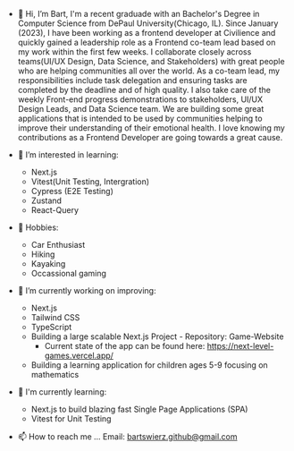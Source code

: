 - 👋 Hi, I’m Bart, I'm a recent graduade with an Bachelor's Degree in Computer Science from DePaul University(Chicago, IL). Since January (2023), I have been working as a frontend developer at Civilience and quickly gained a leadership role as a Frontend co-team lead based on my work within the first few weeks. I collaborate closely across teams(UI/UX Design, Data Science, and Stakeholders) with great people who are helping communities all over the world. As a co-team lead, my responsibilities include task delegation and ensuring tasks are completed by the deadline and of high quality. I also take care of the weekly Front-end progress demonstrations to stakeholders, UI/UX Design Leads, and Data Science team. We are building some great applications that is intended to be used by communities helping to improve their understanding of their emotional health. I love knowing my contributions as a Frontend Developer are going towards a great cause. 

- 👀 I’m interested in learning: 
   - Next.js
   - Vitest(Unit Testing, Intergration)
   - Cypress (E2E Testing)
   - Zustand
   - React-Query

- 🌱 Hobbies: 
   - Car Enthusiast 
   - Hiking
   - Kayaking
   - Occassional gaming

- 👀 I’m currently working on improving:
   - Next.js
   - Tailwind CSS
   - TypeScript
   - Building a large scalable Next.js Project - Repository: Game-Website
      - Current state of the app can be found here: https://next-level-games.vercel.app/
   - Building a learning application for children ages 5-9 focusing on mathematics
 
- 🌱 I'm currently learning: 
  - Next.js to build blazing fast Single Page Applications (SPA)
  - Vitest for Unit Testing 
  
- 📫 How to reach me ...
Email: bartswierz.github@gmail.com

<!---
bartswierz/bartswierz is a ✨ special ✨ repository because its `README.md` (this file) appears on your GitHub profile.
You can click the Preview link to take a look at your changes.
--->
